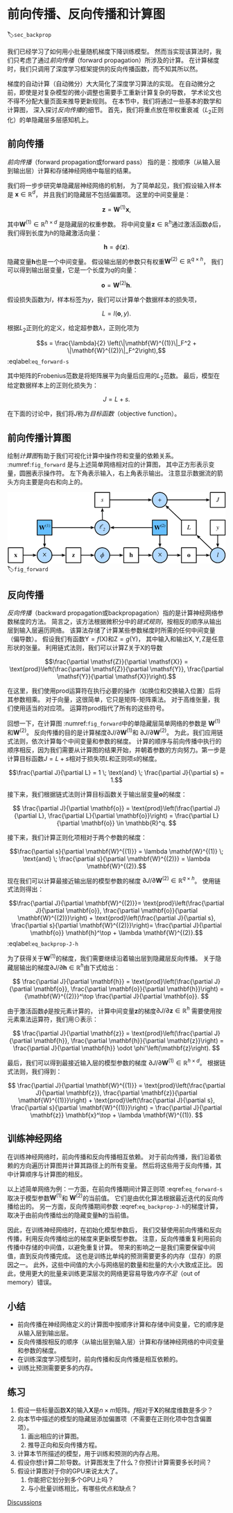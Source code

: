 # 前向传播、反向传播和计算图
:label:`sec_backprop`

我们已经学习了如何用小批量随机梯度下降训练模型。
然而当实现该算法时，我们只考虑了通过*前向传播*（forward propagation）所涉及的计算。
在计算梯度时，我们只调用了深度学习框架提供的反向传播函数，而不知其所以然。

梯度的自动计算（自动微分）大大简化了深度学习算法的实现。
在自动微分之前，即使是对复杂模型的微小调整也需要手工重新计算复杂的导数，
学术论文也不得不分配大量页面来推导更新规则。
在本节中，我们将通过一些基本的数学和计算图，
深入探讨*反向传播*的细节。
首先，我们将重点放在带权重衰减（$L_2$正则化）的单隐藏层多层感知机上。

## 前向传播

*前向传播*（forward propagation或forward pass）
指的是：按顺序（从输入层到输出层）计算和存储神经网络中每层的结果。

我们将一步步研究单隐藏层神经网络的机制，
为了简单起见，我们假设输入样本是 $\mathbf{x}\in \mathbb{R}^d$，
并且我们的隐藏层不包括偏置项。
这里的中间变量是：

$$\mathbf{z}= \mathbf{W}^{(1)} \mathbf{x},$$

其中$\mathbf{W}^{(1)} \in \mathbb{R}^{h \times d}$
是隐藏层的权重参数。
将中间变量$\mathbf{z}\in \mathbb{R}^h$通过激活函数$\phi$后，
我们得到长度为$h$的隐藏激活向量：

$$\mathbf{h}= \phi (\mathbf{z}).$$

隐藏变量$\mathbf{h}$也是一个中间变量。
假设输出层的参数只有权重$\mathbf{W}^{(2)} \in \mathbb{R}^{q \times h}$，
我们可以得到输出层变量，它是一个长度为$q$的向量：

$$\mathbf{o}= \mathbf{W}^{(2)} \mathbf{h}.$$

假设损失函数为$l$，样本标签为$y$，我们可以计算单个数据样本的损失项，

$$L = l(\mathbf{o}, y).$$

根据$L_2$正则化的定义，给定超参数$\lambda$，正则化项为

$$s = \frac{\lambda}{2} \left(\|\mathbf{W}^{(1)}\|_F^2 + \|\mathbf{W}^{(2)}\|_F^2\right),$$
:eqlabel:`eq_forward-s`

其中矩阵的Frobenius范数是将矩阵展平为向量后应用的$L_2$范数。
最后，模型在给定数据样本上的正则化损失为：

$$J = L + s.$$

在下面的讨论中，我们将$J$称为*目标函数*（objective function）。

## 前向传播计算图

绘制*计算图*有助于我们可视化计算中操作符和变量的依赖关系。
 :numref:`fig_forward` 是与上述简单网络相对应的计算图，
 其中正方形表示变量，圆圈表示操作符。
 左下角表示输入，右上角表示输出。
 注意显示数据流的箭头方向主要是向右和向上的。

![前向传播的计算图](../img/forward.svg)
:label:`fig_forward`

## 反向传播

*反向传播*（backward propagation或backpropagation）指的是计算神经网络参数梯度的方法。
简言之，该方法根据微积分中的*链式规则*，按相反的顺序从输出层到输入层遍历网络。
该算法存储了计算某些参数梯度时所需的任何中间变量（偏导数）。
假设我们有函数$\mathsf{Y}=f(\mathsf{X})$和$\mathsf{Z}=g(\mathsf{Y})$，
其中输入和输出$\mathsf{X}, \mathsf{Y}, \mathsf{Z}$是任意形状的张量。
利用链式法则，我们可以计算$\mathsf{Z}$关于$\mathsf{X}$的导数

$$\frac{\partial \mathsf{Z}}{\partial \mathsf{X}} = \text{prod}\left(\frac{\partial \mathsf{Z}}{\partial \mathsf{Y}}, \frac{\partial \mathsf{Y}}{\partial \mathsf{X}}\right).$$

在这里，我们使用$\text{prod}$运算符在执行必要的操作（如换位和交换输入位置）后将其参数相乘。
对于向量，这很简单，它只是矩阵-矩阵乘法。
对于高维张量，我们使用适当的对应项。
运算符$\text{prod}$指代了所有的这些符号。

回想一下，在计算图 :numref:`fig_forward`中的单隐藏层简单网络的参数是
$\mathbf{W}^{(1)}$和$\mathbf{W}^{(2)}$。
反向传播的目的是计算梯度$\partial J/\partial \mathbf{W}^{(1)}$和
$\partial J/\partial \mathbf{W}^{(2)}$。
为此，我们应用链式法则，依次计算每个中间变量和参数的梯度。
计算的顺序与前向传播中执行的顺序相反，因为我们需要从计算图的结果开始，并朝着参数的方向努力。第一步是计算目标函数$J=L+s$相对于损失项$L$和正则项$s$的梯度。

$$\frac{\partial J}{\partial L} = 1 \; \text{and} \; \frac{\partial J}{\partial s} = 1.$$

接下来，我们根据链式法则计算目标函数关于输出层变量$\mathbf{o}$的梯度：

$$
\frac{\partial J}{\partial \mathbf{o}}
= \text{prod}\left(\frac{\partial J}{\partial L}, \frac{\partial L}{\partial \mathbf{o}}\right)
= \frac{\partial L}{\partial \mathbf{o}}
\in \mathbb{R}^q.
$$

接下来，我们计算正则化项相对于两个参数的梯度：

$$\frac{\partial s}{\partial \mathbf{W}^{(1)}} = \lambda \mathbf{W}^{(1)}
\; \text{and} \;
\frac{\partial s}{\partial \mathbf{W}^{(2)}} = \lambda \mathbf{W}^{(2)}.$$

现在我们可以计算最接近输出层的模型参数的梯度
$\partial J/\partial \mathbf{W}^{(2)} \in \mathbb{R}^{q \times h}$。
使用链式法则得出：

$$\frac{\partial J}{\partial \mathbf{W}^{(2)}}= \text{prod}\left(\frac{\partial J}{\partial \mathbf{o}}, \frac{\partial \mathbf{o}}{\partial \mathbf{W}^{(2)}}\right) + \text{prod}\left(\frac{\partial J}{\partial s}, \frac{\partial s}{\partial \mathbf{W}^{(2)}}\right)= \frac{\partial J}{\partial \mathbf{o}} \mathbf{h}^\top + \lambda \mathbf{W}^{(2)}.$$
:eqlabel:`eq_backprop-J-h`

为了获得关于$\mathbf{W}^{(1)}$的梯度，我们需要继续沿着输出层到隐藏层反向传播。
关于隐藏层输出的梯度$\partial J/\partial \mathbf{h} \in \mathbb{R}^h$由下式给出：

$$
\frac{\partial J}{\partial \mathbf{h}}
= \text{prod}\left(\frac{\partial J}{\partial \mathbf{o}}, \frac{\partial \mathbf{o}}{\partial \mathbf{h}}\right)
= {\mathbf{W}^{(2)}}^\top \frac{\partial J}{\partial \mathbf{o}}.
$$

由于激活函数$\phi$是按元素计算的，
计算中间变量$\mathbf{z}$的梯度$\partial J/\partial \mathbf{z} \in \mathbb{R}^h$
需要使用按元素乘法运算符，我们用$\odot$表示：

$$
\frac{\partial J}{\partial \mathbf{z}}
= \text{prod}\left(\frac{\partial J}{\partial \mathbf{h}}, \frac{\partial \mathbf{h}}{\partial \mathbf{z}}\right)
= \frac{\partial J}{\partial \mathbf{h}} \odot \phi'\left(\mathbf{z}\right).
$$

最后，我们可以得到最接近输入层的模型参数的梯度
$\partial J/\partial \mathbf{W}^{(1)} \in \mathbb{R}^{h \times d}$。
根据链式法则，我们得到：

$$
\frac{\partial J}{\partial \mathbf{W}^{(1)}}
= \text{prod}\left(\frac{\partial J}{\partial \mathbf{z}}, \frac{\partial \mathbf{z}}{\partial \mathbf{W}^{(1)}}\right) + \text{prod}\left(\frac{\partial J}{\partial s}, \frac{\partial s}{\partial \mathbf{W}^{(1)}}\right)
= \frac{\partial J}{\partial \mathbf{z}} \mathbf{x}^\top + \lambda \mathbf{W}^{(1)}.
$$

## 训练神经网络

在训练神经网络时，前向传播和反向传播相互依赖。
对于前向传播，我们沿着依赖的方向遍历计算图并计算其路径上的所有变量。
然后将这些用于反向传播，其中计算顺序与计算图的相反。

以上述简单网络为例：一方面，在前向传播期间计算正则项
 :eqref:`eq_forward-s`取决于模型参数$\mathbf{W}^{(1)}$和
$\mathbf{W}^{(2)}$的当前值。
它们是由优化算法根据最近迭代的反向传播给出的。
另一方面，反向传播期间参数 :eqref:`eq_backprop-J-h`的梯度计算，
取决于由前向传播给出的隐藏变量$\mathbf{h}$的当前值。

因此，在训练神经网络时，在初始化模型参数后，
我们交替使用前向传播和反向传播，利用反向传播给出的梯度来更新模型参数。
注意，反向传播重复利用前向传播中存储的中间值，以避免重复计算。
带来的影响之一是我们需要保留中间值，直到反向传播完成。
这也是训练比单纯的预测需要更多的内存（显存）的原因之一。
此外，这些中间值的大小与网络层的数量和批量的大小大致成正比。
因此，使用更大的批量来训练更深层次的网络更容易导致*内存不足*（out of memory）错误。

## 小结

* 前向传播在神经网络定义的计算图中按顺序计算和存储中间变量，它的顺序是从输入层到输出层。
* 反向传播按相反的顺序（从输出层到输入层）计算和存储神经网络的中间变量和参数的梯度。
* 在训练深度学习模型时，前向传播和反向传播是相互依赖的。
* 训练比预测需要更多的内存。

## 练习

1. 假设一些标量函数$\mathbf{X}$的输入$\mathbf{X}$是$n \times m$矩阵。$f$相对于$\mathbf{X}$的梯度维数是多少？
1. 向本节中描述的模型的隐藏层添加偏置项（不需要在正则化项中包含偏置项）。
    1. 画出相应的计算图。
    1. 推导正向和反向传播方程。
1. 计算本节所描述的模型，用于训练和预测的内存占用。
1. 假设你想计算二阶导数。计算图发生了什么？你预计计算需要多长时间？
1. 假设计算图对于你的GPU来说太大了。
    1. 你能把它划分到多个GPU上吗？
    1. 与小批量训练相比，有哪些优点和缺点？

[Discussions](https://discuss.d2l.ai/t/5769)
